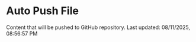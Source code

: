 # Auto Push File

Content that will be pushed to GitHub repository.
Last updated: 08/11/2025, 08:56:57 PM